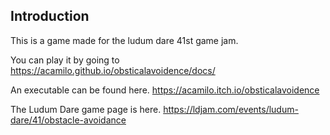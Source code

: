 ## Introduction
This is a game made for the ludum dare 41st game jam.

You can play it by going to https://acamilo.github.io/obsticalavoidence/docs/

An executable can be found here. https://acamilo.itch.io/obsticalavoidence

The Ludum Dare game page is here. https://ldjam.com/events/ludum-dare/41/obstacle-avoidance
